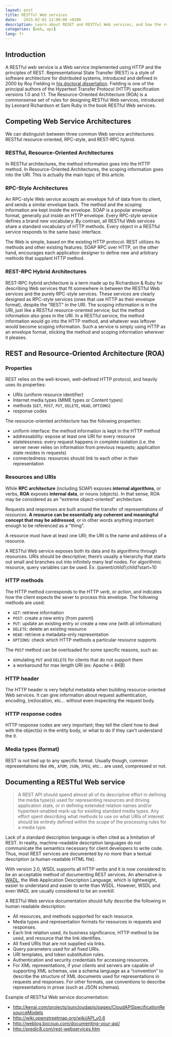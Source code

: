 ```yaml
---
layout: post
title: RESTful Web services
date:   2015-02-01 12:00:00 +0100
description: Learn about RESET and RESTful Web services, and how the resource-oriented architecture can be used.
categories: [web, api]
lang: fr
---
```


## Introduction

A RESTful web service is a Web service implemented using HTTP and the principles of REST. Representational State Transfer (REST) is a style of software architecture for distributed systems, introduced and defined in 2000 by Roy Fielding in [his doctoral dissertation](http://www.ics.uci.edu/fielding/pubs/dissertation/restarchstyle.htm). Fielding is one of the principal authors of the Hypertext Transfer Protocol (HTTP) specification versions 1.0 and 1.1. The Resource-Oriented Architecture (ROA) is a commonsense set of rules for designing RESTful Web services, introduced by Leonard Richardson et Sam Ruby in the book RESTful Web services.


## Competing Web Service Architectures

We can distinguish between three common Web service architectures: RESTful resource-oriented, RPC-style, and REST-RPC hybrid.

### RESTful, Resource-Oriented Architectures

In RESTful architectures, the method information goes into the HTTP method. In Resource-Oriented Architectures, the scoping information goes into the URI. This is actually the main topic of this article.

### RPC-Style Architectures

An RPC-style Web service accepts an envelope full of data from its client, and sends a similar envelope back. The method and the scoping information are kept inside the envelope. SOAP is a popular envelope format, generally put inside an HTTP envelope. Every RPC-style service defines a brand new vocabulary. By contrast, all RESTful Web services share a standard vocabulary of HTTP methods. Every object in a RESTful service responds to the same basic interface.

The Web is simple, based on the existing HTTP protocol. REST utilizes its methods and other existing features; SOAP RPC over HTTP, on the other hand, encourages each application designer to define new and arbitrary methods that supplant HTTP method.

### REST-RPC Hybrid Architectures

REST-RPC hybrid architecture is a term made up by Richardson & Ruby for describing Web services that fit somewhere in between the RESTful Web services and the purely RPC-style services. These services are clearly designed as RPC-style services (ones that use HTTP as their envelope format), despite the “REST" in the URI. The scoping information is in the URI, just like a RESTful resource-oriented service; but the method information also goes in the URI. In a RESTful service, the method information would go into the HTTP method, and whatever was leftover would become scoping information. Such a service is simply using HTTP as an envelope format, sticking the method and scoping information wherever it pleases.


## REST and Resource-Oriented Architecture (ROA)

### Properties

REST relies on the well-known, well-defined HTTP protocol, and heavily uses its properties:

* URIs (uniform resource identifier)
* Internet media types (MIME types or Content types)
* methods (`GET`, `POST`, `PUT`, `DELETE`, `HEAD`, `OPTIONS`)
* response codes

The resource-oriented architecture has the following properties:

* uniform interface: the method information is kept in the HTTP method
* addressability: expose at least one URI for every resource
* statelessness: every request happens in complete isolation (i.e. the server never relies on information from previous requests; application state resides in requests)
* connectedness: resources should link to each other in their representation

### Resources and URIs

While **RPC architecture** (including SOAP) exposes **internal algorithms**, or verbs, **ROA** exposes **internal data**, or nouns (objects). In that sense, ROA may be considered as an "extreme object-oriented" architecture.

Requests and responses are built around the transfer of representations of *resources*. **A resource can be essentially any coherent and meaningful concept that may be addressed**, or in other words anything important enough to be referenced as a "thing".

A resource must have at least one URI; the URI is the name and address of a resource.

A RESTful Web service exposes both its data and its algorithms through resources. URIs should be descriptive; there’s usually a hierarchy that starts out small and branches out into infinitely many leaf nodes. For algorithmic resource, query variables can be used.
Ex: /parent/child1;child?start=10

### HTTP methods

The HTTP method corresponds to the HTTP *verb*, or *action*, and indicates how the client expects the sever to process this envelope. The following methods are used:

* `GET`: retrieve information
* `POST`: create a new entry (from parent)
* `PUT`: update an existing entry or create a new one (with all information)
* `DELETE`: delete an existing resource
* `HEAD`: retrieve a metadata-only representation
* `OPTIONS`: check which HTTP methods a particular resource supports

The `POST` method can be overloaded for some specific reasons, such as:

* simulating `PUT` and `DELETE` for clients that do not support them
* a workaround for max length URI (ex: Apache = 8KB)

### HTTP header

The HTTP header is very helpful metadata when building resource-oriented Web services. It can give information about request authentication, encoding, (re)location, etc... without even inspecting the request body.

### HTTP response codes

HTTP response codes are very important; they tell the client how to deal with the object(s) in the entity body, or what to do if they can't understand the it. 

### Media types (format)

REST is not tied up to any specific format. Usually though, common representations like `XML`, `ATOM`, `JSON`, `JPEG`, etc… are used, compressed or not.

## Documenting a RESTful Web service

> A REST API should spend almost all of its descriptive effort in defining the media type(s) used for representing resources and driving application state, or in defining extended relation names and/or hypertext-enabled mark-up for existing standard media types. Any effort spent describing what methods to use on what URIs of interest should be entirely defined within the scope of the processing rules for a media type.

Lack of a standard description language is often cited as a limitation of REST. In reality, machine-readable description languages do not communicate the semantics necessary for client developers to write code. Thus, most REST services are documented by no more than a textual description (a human-readable HTML file).

With version 2.0, WSDL supports all HTTP verbs and it is now considered to be an acceptable method of documenting REST services. An alternative is [WADL](http://www.w3.org/Submission/wadl/), the Web Application Description Language, which is lightweight, easier to understand and easier to write than WSDL. However, WSDL and even WADL are usually considered to be an overkill.

A RESTful Web service documentation should fully describe the following in human readable description:

* All resources, and methods supported for each resource.
* Media types and representation formats for resources in requests and responses.
* Each link relation used, its business significance, HTTP method to be used, and resource that the link identifies.
* All fixed URIs that are not supplied via links.
* Query parameters used for all fixed URIs.
* URI templates, and token substitution rules.
* Authentication and security credentials for accessing resources.
* For XML representations, if your clients and servers are capable of supporting XML schemas, use a schema language as a “convention” to describe the structure of XML documents used for representations in requests and responses. For other formats, use conventions to describe representations in prose (such as JSON schemas).

Example of RESTful Web service documentation:

* http://kenai.com/projects/suncloudapis/pages/CloudAPISpecificationResourceModels
* http://wiki.openstreetmap.org/wiki/API_v0.6
* http://weblog.bocoup.com/documenting-your-api/
* http://predic8.com/rest-webservices.htm

